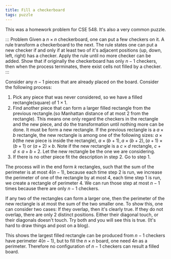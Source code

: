 ```yaml
---
title: Fill a checkerboard
tags: puzzle
---
```

This was a homework problem for CSE 548. It's also a very common puzzle. 

::: Problem
  Given a $n\times n$ checkerboard, one can put a few checkers on it. A rule transform a checkerboard to the next. The rule states one can put a new checker if and only if at least two of it's adjacent positions (up, down, left, right) has a checker. Apply the rule until no more checker can be added. Show that if originally the checkerboard has only $n-1$ checkers, then when the process terminates, there exist cells not filled by a checker.
:::

Consider any $n-1$ pieces that are already placed on the board. Consider the following process:

1. Pick any piece that was never considered, so we have a filled rectangle(square) of $1\times 1$. 
2. Find another piece that can form a larger filled rectangle from the previous rectangle.(so Manhattan distance of at most $2$ from the rectangle). This means one only regard the checkers in the rectangle and the new piece, and do the transformation until nothing more can be done. It must be form a new rectangle. If the previous rectangle is a $a\times b$ rectangle, the new rectangle is among one of the following sizes: $a\times b$(the new piece is inside the rectangle), $a\times (b+1), a\times (b+2), (a+1)\times (b+1)$ or $(a+2)\times b$. Note if the new rectangle is a $c\times d$ rectangle, $c+d\leq a+b+2$. Let the new rectangle be the one we are considering.
3. If there is no other piece fit the description in step 2. Go to step 1.

The process will in the end form $k$ rectangles, such that the sum of the perimeter is at most $4(n-1)$, because each time step $2$ is run, we increase the perimeter of one of the rectangle by at most 4, each time step $1$ is run, we create a rectangle of perimeter 4. We can run those step at most $n-1$ times because there are only $n-1$ checkers. 

If any two of the rectangles can form a larger one, then the perimeter of the new rectangle is at most the sum of the two smaller one. To show this, one can consider two cases: If they overlap, then it's clearly true. If they do not overlap, there are only 2 distinct positions. Either their diagonal touch, or their diagonals doesn't touch. Try both and you will see this is true. (It's hard to draw things and post on a blog).

This shows the largest filled rectangle can be produced from $n-1$ checkers have perimeter $4(n-1)$, but to fill the $n\times n$ board, one need $4n$ as a perimeter. Therefore no configuration of $n-1$ checkers can result a filled board.
